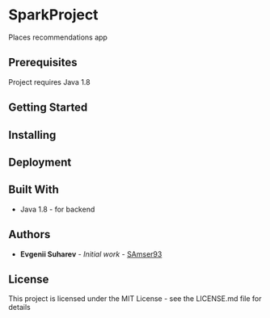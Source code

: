 # SparkProject

Places recommendations app

## Prerequisites

Project requires Java 1.8

## Getting Started

## Installing

## Deployment

## Built With

* Java 1.8 - for backend

## Authors

* **Evgenii Suharev** - *Initial work* - [SAmser93](https://github.com/SAmser93)

## License

This project is licensed under the MIT License - see the LICENSE.md file for details